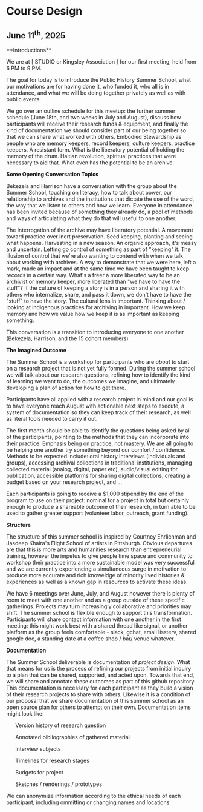 <h1>Course Design</h1>
<h2>June 11<sup>th</sup>, 2025</h2>
**Introductions**

We are at [ STUDIO or Kingsley Association ] for our first meeting, held from 6 PM to 9 PM.

The goal for today is to introduce the Public History Summer School, what our motivations are for having done it, who funded it, who all is in attendance, and what we will be doing together privately as well as with public events. 

We go over an outline schedule for this meetup: the further summer schedule (June 18th, and two weeks in July and August), discuss how participants will receive their research funds & equipment, and finally the kind of documentation we should consider part of our being together so that we can share what worked with others. Embodied Stewardship as people who are memory keepers, record keepers, culture keepers, practice keepers. A resistant form. What is the liberatory potential of holding the memory of the drum. Haitian revolution, spiritual practices that were necessary to aid that. What even has the potential to be an archive.

**Some Opening Conversation Topics**

Bekezela and Harrison have a conversation with the group about the Summer School, touching on literacy, how to talk about power, our relationship to archives and the institutions that dictate the use of the word, the way that we listen to others and how we learn. Everyone in attendance has been invited because of something they already do, a pool of methods and ways of articulating what they do that will useful to one another.


The interrogation of the archive may have liberatory potential. A movement toward practice over inert preservation. Seed keeping, planting and seeing what happens. Harvesting in a new season. An organic approach, it's messy and uncertain. Letting go control of something as part of "keeping" it. The illusion of control that we're also wanting to contend with when we talk about working with archives. A way to demonstrate that we were here, left a mark, made an impact and at the same time we have been taught to keep records in a certain way. What's a freer a more liberated way to be an archivist or memory keeper, more liberated than "we have to have the stuff"? If the culture of keeping a story is in a person and sharing it with others who internalize, share, and pass it down, we don't have to have the "stuff" to have the story. The cultural lens in important. Thinking about / looking at indigenous practices for archiving in important. How we keep memory and how we value how we keep it is as important as keeping something.


This conversation is a transition to introducing everyone to one another (Bekezela, Harrison, and the 15 cohort members).

**The Imagined Outcome**

The Summer School is a workshop for participants who are *about to* start on a research project that is not yet fully formed. During the summer school we will talk about our research questions, refining how to identify the kind of learning we want to do, the outcomes we imagine, and ultimately developing a plan of action for how to get there. 

Participants have all applied with a research project in mind and our goal is to have everyone reach August with actionable next steps to execute, a system of documentation so they can keep track of their research, as well as literal tools needed to carry it out.

The first month should be able to identify the questions being asked by all of the participants, pointing to the methods that they can incorporate into their practice. Emphasis being on practice, not mastery. We are all going to be helping one another try something beyond our comfort / confidence. Methods to be expected include: oral history interviews (individuals and groups), accessing archival collections in traditional institutions, managing collected material (analog, digital, paper etc), audio/visual editing for publication, accessible platforms for sharing digital collections, creating a budget based on your research project, and ...

Each participants is going to receive a $1,000 stipend by the end of the program to use on their project: nominal for a project in total but certainly enough to produce a shareable outcome of their research, in turn able to be used to gather greater support (volunteer labor, outreach, grant funding).

**Structure**

The structure of this summer school is inspired by Courtney Ehrlichman and Jasdeep Khaira's Flight School of artists in Pittsburgh. Obvious departures are that this is more arts and humanities research than entrepreneurial training, however the impetus to give people time space and community to workshop their practice into a more sustainable model was very successful and we are currently experiencing a simultaneous surge in motivation to produce more accurate and rich knoweldge of minority lived histories & experiences as well as a known gap in resources to activate these ideas.

We have 6 meetings over June, July, and August however there is plenty of room to meet with one another and as a group outside of these specific gatherings. Projects may turn increasingly collaborative and priorities may shift. The summer school is flexible enough to support this transformation. Participants will share contact information with one another in the first meeting: this might work best with a shared thread like signal, or another platform as the group feels comfortable -  slack, gchat, email lissterv, shared google doc, a standing date at a coffee shop / bar/ venue whatever.

**Documentation**

The Summer School deliverable is documentation of *project design*. What that means for us is the process of refining our projects from initial inquiry to a plan that can be shared, supported, and acted upon. Towards that end, we will share and annotate these outcomes as part of this github repository. This documentation is necessary for each participant as they build a vision of their research projects to share with others. Likewise it is a condition of our proposal that we share documentation of this summer school as an open source plan for others to attempt on their own. Documentation items might look like:
<ul>Version history of research question</ul>
<ul>Annotated bibliographies of gathered material</ul>
<ul>Interview subjects</ul>
<ul>Timelines for research stages</ul>
<ul>Budgets for project</ul>
<ul>Sketches / renderings / prototypes</ul></ul>

We can anonymize information according to the ethical needs of each participant, including ommitting or changing names and locations.  

